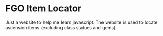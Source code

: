 # FGO Item Locator
 Just a website to help me learn javascript.
The website is used to locate ascension items (excluding class statues and gems).
